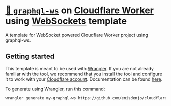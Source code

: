# [🚡 `graphql-ws`](https://github.com/enisdenjo/graphql-ws) on [Cloudflare Worker](https://workers.cloudflare.com/) using [WebSockets](https://developers.cloudflare.com/workers/runtime-apis/websockets) template

A template for WebSocket powered Cloudflare Worker project using graphql-ws.

## Getting started

This template is meant to be used with [Wrangler](https://github.com/cloudflare/wrangler). If you are not already familiar with the tool, we recommend that you install the tool and configure it to work with your [Cloudflare account](https://dash.cloudflare.com). Documentation can be found [here](https://developers.cloudflare.com/workers/tooling/wrangler/).

To generate using Wrangler, run this command:

```bash
wrangler generate my-graphql-ws https://github.com/enisdenjo/cloudflare-worker-graphql-ws-template
```
